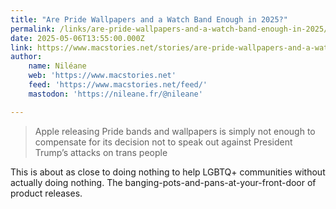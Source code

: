 ```yaml
---
title: "Are Pride Wallpapers and a Watch Band Enough in 2025?"
permalink: /links/are-pride-wallpapers-and-a-watch-band-enough-in-2025/index.html
date: 2025-05-06T13:55:00.000Z
link: https://www.macstories.net/stories/are-pride-wallpapers-and-a-watch-band-enough-in-2025/?ref=birchtree.me
author:
    name: Niléane
    web: 'https://www.macstories.net'
    feed: 'https://www.macstories.net/feed/'
    mastodon: 'https://nileane.fr/@nileane'

---
```


> Apple releasing Pride bands and wallpapers is simply not enough to compensate for its decision not to speak out against President Trump’s attacks on trans people

This is about as close to doing nothing to help LGBTQ+ communities without actually doing nothing. The banging-pots-and-pans-at-your-front-door of product releases.